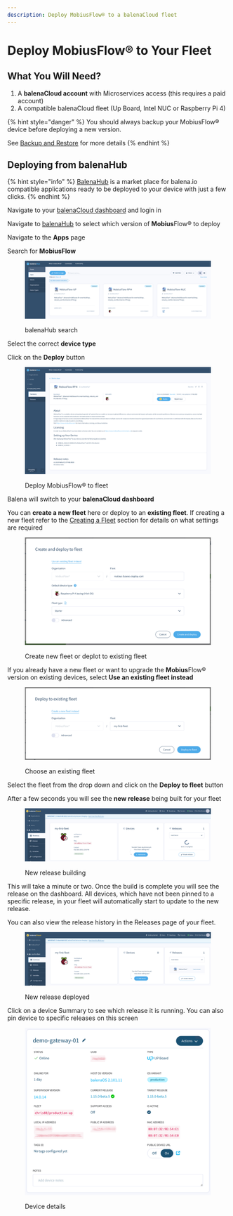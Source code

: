 ```yaml
---
description: Deploy MobiusFlow® to a balenaCloud fleet
---
```


# Deploy MobiusFlow® to Your Fleet

## What You Will Need?

1. A **balenaCloud account** with Microservices access (this requires a paid account)
2. A compatible balenaCloud fleet (Up Board, Intel NUC or Raspberry Pi 4)

{% hint style="danger" %}
You should always backup your MobiusFlow® device before deploying a new version.

See [Backup and Restore](../mobiusflow-r/backup-and-restore.md) for more details
{% endhint %}

## Deploying from balenaHub

{% hint style="info" %}
[BalenaHub](https://hub.balena.io/apps) is a market place for balena.io compatible applications ready to be deployed to your device with just a few clicks.
{% endhint %}

Navigate to your [balenaCloud dashboard](https://dashboard.balena-cloud.com/?) and login in

Navigate to [balenaHub](https://hub.balena.io/apps) to select which version of **Mobius**Flow® to deploy

Navigate to the **Apps** page

Search for **MobiusFlow**

<figure><img src="../../.gitbook/assets/BalenaHub Search.png" alt=""><figcaption><p>balenaHub search</p></figcaption></figure>

Select the correct **device type**

Click on the **Deploy** button

<figure><img src="../../.gitbook/assets/BalenaHub Deploy.png" alt=""><figcaption><p>Deploy MobiusFlow® to fleet</p></figcaption></figure>

Balena will switch to your **balenaCloud dashboard**

You can **create a new fleet** here or deploy to an **existing fleet**. If creating a new fleet refer to the [Creating a Fleet](creating-a-fleet.md) section for details on what settings are required

<figure><img src="../../.gitbook/assets/Balena Deploy to Fleet.png" alt=""><figcaption><p>Create new fleet or deplot to existing fleet</p></figcaption></figure>

If you already have a new fleet or want to upgrade the **Mobius**Flow® version on existing devices, select **Use an existing fleet instead**

<figure><img src="../../.gitbook/assets/Balena Deploy to Existing Fleet.png" alt=""><figcaption><p>Choose an existing fleet</p></figcaption></figure>

Select the fleet from the drop down and click on the **Deploy to fleet** button

After a few seconds you will see the **new release** being built for your fleet

<figure><img src="../../.gitbook/assets/Balena Build Release.png" alt=""><figcaption><p>New release building</p></figcaption></figure>

This will take a minute or two. Once the build is complete you will see the release on the dashboard. All devices, which have not been pinned to a specific release, in your fleet will automatically start to update to the new release.

You can also view the release history in the Releases page of your fleet.

<figure><img src="../../.gitbook/assets/Balena Release Built.png" alt=""><figcaption><p>New release deployed</p></figcaption></figure>

Click on a device Summary to see which release it is running. You can also pin device to specific releases on this screen

<figure><img src="../../.gitbook/assets/Balena Device Details - Release.png" alt=""><figcaption><p>Device details</p></figcaption></figure>
